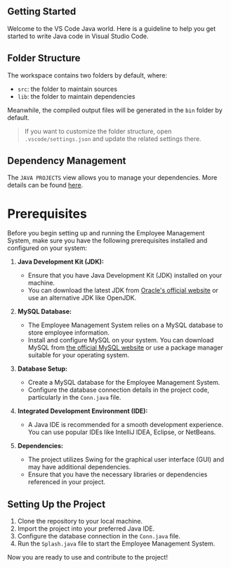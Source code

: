 ## Getting Started

Welcome to the VS Code Java world. Here is a guideline to help you get started to write Java code in Visual Studio Code.

## Folder Structure

The workspace contains two folders by default, where:

- `src`: the folder to maintain sources
- `lib`: the folder to maintain dependencies

Meanwhile, the compiled output files will be generated in the `bin` folder by default.

> If you want to customize the folder structure, open `.vscode/settings.json` and update the related settings there.

## Dependency Management

The `JAVA PROJECTS` view allows you to manage your dependencies. More details can be found [here](https://github.com/microsoft/vscode-java-dependency#manage-dependencies).

# Prerequisites

Before you begin setting up and running the Employee Management System, make sure you have the following prerequisites installed and configured on your system:

1. **Java Development Kit (JDK):**
   - Ensure that you have Java Development Kit (JDK) installed on your machine.
   - You can download the latest JDK from [Oracle's official website](https://www.oracle.com/java/technologies/javase-downloads.html) or use an alternative JDK like OpenJDK.

2. **MySQL Database:**
   - The Employee Management System relies on a MySQL database to store employee information.
   - Install and configure MySQL on your system. You can download MySQL from [the official MySQL website](https://dev.mysql.com/downloads/) or use a package manager suitable for your operating system.

3. **Database Setup:**
   - Create a MySQL database for the Employee Management System.
   - Configure the database connection details in the project code, particularly in the `Conn.java` file.

4. **Integrated Development Environment (IDE):**
   - A Java IDE is recommended for a smooth development experience. You can use popular IDEs like IntelliJ IDEA, Eclipse, or NetBeans.

5. **Dependencies:**
   - The project utilizes Swing for the graphical user interface (GUI) and may have additional dependencies.
   - Ensure that you have the necessary libraries or dependencies referenced in your project.

## Setting Up the Project

1. Clone the repository to your local machine.
2. Import the project into your preferred Java IDE.
3. Configure the database connection in the `Conn.java` file.
4. Run the `Splash.java` file to start the Employee Management System.

Now you are ready to use and contribute to the project!


